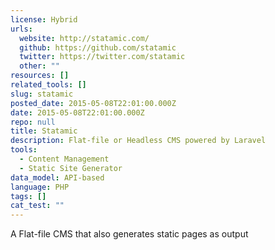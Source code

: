 ```yaml
---
license: Hybrid
urls:
  website: http://statamic.com/
  github: https://github.com/statamic
  twitter: https://twitter.com/statamic
  other: ""
resources: []
related_tools: []
slug: statamic
posted_date: 2015-05-08T22:01:00.000Z
date: 2015-05-08T22:01:00.000Z
repo: null
title: Statamic
description: Flat-file or Headless CMS powered by Laravel
tools:
  - Content Management
  - Static Site Generator
data_model: API-based
language: PHP
tags: []
cat_test: ""
---
```

A Flat-file CMS that also generates static pages as output
